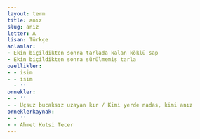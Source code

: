 ```yaml
---
layout: term
title: anız
slug: aniz
letter: A
lisan: Türkçe
anlamlar:
- Ekin biçildikten sonra tarlada kalan köklü sap
- Ekin biçildikten sonra sürülmemiş tarla
ozellikler:
- - isim
- - isim
  - ''
ornekler:
- - ''
- - Uçsuz bucaksız uzayan kır / Kimi yerde nadas, kimi anız
orneklerkaynak:
- - ''
- - Ahmet Kutsi Tecer
---
```

